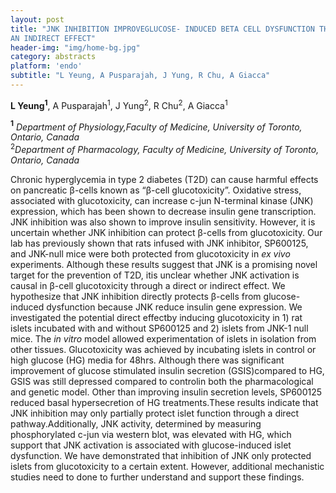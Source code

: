 ```yaml
---
layout: post
title: "JNK INHIBITION IMPROVEGLUCOSE- INDUCED BETA CELL DYSFUNCTION THROUGH
AN INDIRECT EFFECT"
header-img: "img/home-bg.jpg"
category: abstracts
platform: 'endo'
subtitle: "L Yeung, A Pusparajah, J Yung, R Chu, A Giacca"
---
```

__L Yeung<sup>1</sup>__, A Pusparajah<sup>1</sup>, J Yung<sup>2</sup>, R Chu<sup>2</sup>, A Giacca<sup>1</sup>

__<sup>1</sup>__ _Department of Physiology,Faculty of Medicine, University of
Toronto, Ontario, Canada_  
<sup>2</sup>_Department of Pharmacology, Faculty of Medicine, University of
Toronto, Ontario, Canada_

Chronic hyperglycemia in type 2 diabetes (T2D) can cause harmful effects
on pancreatic β-cells known as “β-cell glucotoxicity”. Oxidative stress,
associated with glucotoxicity, can increase c-jun N-terminal kinase
(JNK) expression, which has been shown to decrease insulin gene
transcription. JNK inhibition was also shown to improve insulin
sensitivity. However, it is uncertain whether JNK inhibition can protect
β-cells from glucotoxicity. Our lab has previously shown that rats
infused with JNK inhibitor, SP600125, and JNK-null mice were both
protected from glucotoxicity in _ex vivo_ experiments. Although these
results suggest that JNK is a promising novel target for the prevention
of T2D, itis unclear whether JNK activation is causal in β-cell
glucotoxicity through a direct or indirect effect. We hypothesize that
JNK inhibition directly protects β-cells from glucose-induced
dysfunction because JNK reduce insulin gene expression. We
investigated the potential direct effectby inducing glucotoxicity in 1)
rat islets incubated with and without SP600125 and 2) islets from JNK-1
null mice. The _in vitro_ model allowed experimentation of islets in
isolation from other tissues. Glucotoxicity was achieved by incubating
islets in control or high glucose (HG) media for 48hrs. Although there
was significant improvement of glucose stimulated insulin secretion
(GSIS)compared to HG, GSIS was still depressed compared to controlin
both the pharmacological and genetic model. Other than improving insulin
secretion levels, SP600125 reduced basal hypersecretion of HG
treatments.These results indicate that JNK inhibition may only partially
protect islet function through a direct pathway.Additionally, JNK
activity, determined by measuring phosphorylated c-jun via western blot,
was elevated with HG, which support that JNK activation is associated
with glucose-induced islet dysfunction. We have demonstrated that
inhibition of JNK only protected islets from glucotoxicity to a certain
extent. However, additional mechanistic studies need to done to further
understand and support these findings.
